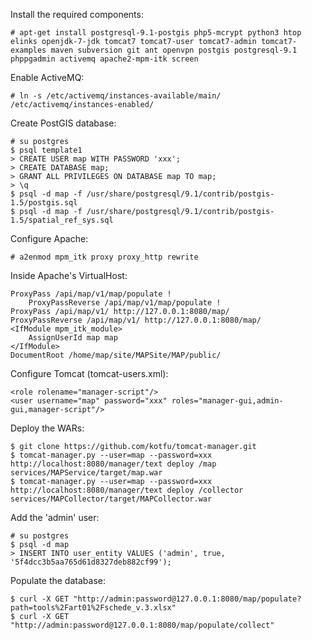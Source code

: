 Install the required components:

	# apt-get install postgresql-9.1-postgis php5-mcrypt python3 htop elinks openjdk-7-jdk tomcat7 tomcat7-user tomcat7-admin tomcat7-examples maven subversion git ant openvpn postgis postgresql-9.1 phppgadmin activemq apache2-mpm-itk screen 

Enable ActiveMQ:

	# ln -s /etc/activemq/instances-available/main/ /etc/activemq/instances-enabled/

Create PostGIS database:

	# su postgres
	$ psql template1
	> CREATE USER map WITH PASSWORD 'xxx';
	> CREATE DATABASE map;
	> GRANT ALL PRIVILEGES ON DATABASE map TO map;
	> \q
	$ psql -d map -f /usr/share/postgresql/9.1/contrib/postgis-1.5/postgis.sql
	$ psql -d map -f /usr/share/postgresql/9.1/contrib/postgis-1.5/spatial_ref_sys.sql

Configure Apache:

	# a2enmod mpm_itk proxy proxy_http rewrite

Inside Apache's VirtualHost:

	ProxyPass /api/map/v1/map/populate !
        ProxyPassReverse /api/map/v1/map/populate !
	ProxyPass /api/map/v1/ http://127.0.0.1:8080/map/
	ProxyPassReverse /api/map/v1/ http://127.0.0.1:8080/map/
	<IfModule mpm_itk_module>
		AssignUserId map map
	</IfModule>
	DocumentRoot /home/map/site/MAPSite/MAP/public/

Configure Tomcat (tomcat-users.xml):

	<role rolename="manager-script"/>
	<user username="map" password="xxx" roles="manager-gui,admin-gui,manager-script"/>

Deploy the WARs:

	$ git clone https://github.com/kotfu/tomcat-manager.git
	$ tomcat-manager.py --user=map --password=xxx http://localhost:8080/manager/text deploy /map services/MAPService/target/map.war
	$ tomcat-manager.py --user=map --password=xxx http://localhost:8080/manager/text deploy /collector services/MAPCollector/target/MAPCollector.war

Add the 'admin' user:

	# su postgres
	$ psql -d map
	> INSERT INTO user_entity VALUES ('admin', true, '5f4dcc3b5aa765d61d8327deb882cf99');

Populate the database:

	$ curl -X GET "http://admin:password@127.0.0.1:8080/map/populate?path=tools%2Fart01%2Fschede_v.3.xlsx" 
	$ curl -X GET "http://admin:password@127.0.0.1:8080/map/populate/collect"
